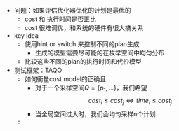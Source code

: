- 问题：如果评估优化器优化的计划是最优的
	- cost 和 执行时间是否正比
	- cost 很难调优，和系统的硬件有很大搞关系
- key idea
	- 使用hint or switch 来控制不同的plan生成
		- 生成的模型需要尽可能的在枚举空间中均匀分布
	- 比较这些不同的plan的执行时间和代价模型
- 测试框架：TAQO
	- 如何衡量cost model的正确且
		- 对于一个采样空间$Q = \{p_1, ...\}$，我们希望
		  $$cost_i \leq cost_j \Leftrightarrow time_i \leq cost_j$$
		- 当全局空间过大时，我们会均匀采样n个计划
	-